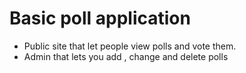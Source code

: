 # Basic poll application
- Public site that let people view polls and vote them.
- Admin that lets you add , change and delete polls